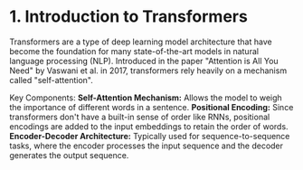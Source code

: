 # 1. Introduction to Transformers

Transformers are a type of deep learning model architecture that have become the foundation for many state-of-the-art models in natural language processing (NLP). Introduced in the paper "Attention is All You Need" by Vaswani et al. in 2017, transformers rely heavily on a mechanism called "self-attention".

Key Components:
**Self-Attention Mechanism:** Allows the model to weigh the importance of different words in a sentence.
**Positional Encoding:** Since transformers don't have a built-in sense of order like RNNs, positional encodings are added to the input embeddings to retain the order of words.
**Encoder-Decoder Architecture:** Typically used for sequence-to-sequence tasks, where the encoder processes the input sequence and the decoder generates the output sequence.
